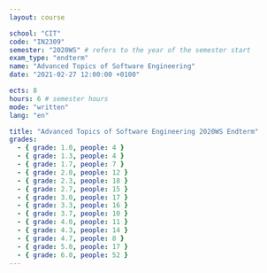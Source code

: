 ```yaml
---
layout: course

school: "CIT"
code: "IN2309"
semester: "2020WS" # refers to the year of the semester start
exam_type: "endterm"
name: "Advanced Topics of Software Engineering"
date: "2021-02-27 12:00:00 +0100"

ects: 8
hours: 6 # semester hours
mode: "written"
lang: "en"

title: "Advanced Topics of Software Engineering 2020WS Endterm"
grades:
  - { grade: 1.0, people: 4 }
  - { grade: 1.3, people: 4 }
  - { grade: 1.7, people: 7 }
  - { grade: 2.0, people: 12 }
  - { grade: 2.3, people: 18 }
  - { grade: 2.7, people: 15 }
  - { grade: 3.0, people: 17 }
  - { grade: 3.3, people: 16 }
  - { grade: 3.7, people: 10 }
  - { grade: 4.0, people: 11 }
  - { grade: 4.3, people: 14 }
  - { grade: 4.7, people: 8 }
  - { grade: 5.0, people: 17 }
  - { grade: 6.0, people: 52 }
---
```



